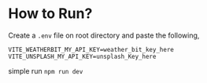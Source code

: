 # How to Run?
Create a `.env` file on root directory and paste the following, 

```
VITE_WEATHERBIT_MY_API_KEY=weather_bit_key_here
VITE_UNSPLASH_MY_API_KEY=unsplash_Key_here
```

simple run `npm run dev`

